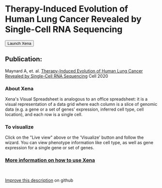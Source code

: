 # Therapy-Induced Evolution of Human Lung Cancer Revealed by Single-Cell RNA Sequencing

<button class="cohortButton">Launch Xena</button>

## Publication:
Maynard A, et. al. [Therapy-Induced Evolution of Human Lung Cancer Revealed by Single-Cell RNA Sequencing](https://pubmed.ncbi.nlm.nih.gov/32822576/) Cell 2020

### About Xena
Xena's Visual Spreadsheet is analogous to an office spreadsheet: it is a visual representation of a data grid where each column is a slice of genomic data (e.g. a gene or a set of genes' expression, inferred cell type, cell location), and each row is a single cell.

### To visualize
Click on the "Live view" above or the 'Visualize' button and follow the wizard. You can view phenotype information like cell type, as well as gene expression for a single gene or set of genes.

### [More information on how to use Xena](https://ucsc-xena.gitbook.io/project/tutorials/hca-tutorial)

<br>

[Improve this description](https://github.com/ucscXena/cohortMetaData/edit/master/cohort_Longitudinal%20Lung%20Cancer%20scRNA%20(Bivona%202020)/info.mdown) on github

<br>

